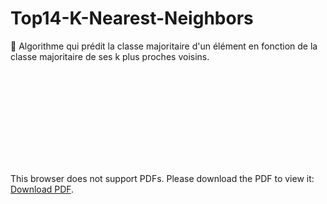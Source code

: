 # Top14-K-Nearest-Neighbors
 🏉 Algorithme qui prédit la classe majoritaire d'un élément en fonction de la classe majoritaire de ses k plus proches voisins. 



<object data="https://github.com/4strium/Top14-K-Nearest-Neighbors/blob/main/Documentation.pdf" type="application/pdf" width="700px" height="700px">
    <embed src="https://github.com/4strium/Top14-K-Nearest-Neighbors/blob/main/Documentation.pdf">
        <p>This browser does not support PDFs. Please download the PDF to view it: <a href="https://github.com/4strium/Top14-K-Nearest-Neighbors/blob/main/Documentation.pdf">Download PDF</a>.</p>
    </embed>
</object>
